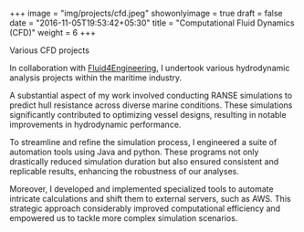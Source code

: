 +++
image = "img/projects/cfd.jpeg"
showonlyimage = true
draft = false
date = "2016-11-05T19:53:42+05:30"
title = "Computational Fluid Dynamics (CFD)"
weight = 6
+++

Various CFD projects
<!--more-->
In collaboration with [Fluid4Engineering](http://www.fluid4engineering.com/), I undertook various hydrodynamic analysis projects within the maritime industry.

A substantial aspect of my work involved conducting RANSE simulations to predict hull resistance across diverse marine conditions. These simulations significantly contributed to optimizing vessel designs, resulting in notable improvements in hydrodynamic performance.

To streamline and refine the simulation process, I engineered a suite of automation tools using Java and python. These programs not only drastically reduced simulation duration but also ensured consistent and replicable results, enhancing the robustness of our analyses.

Moreover, I developed and implemented specialized tools to automate intricate calculations and shift them to external servers, such as AWS. This strategic approach considerably improved computational efficiency and empowered us to tackle more complex simulation scenarios.